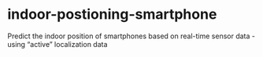 # indoor-postioning-smartphone
 Predict the indoor position of smartphones based on real-time sensor data - using “active” localization data
